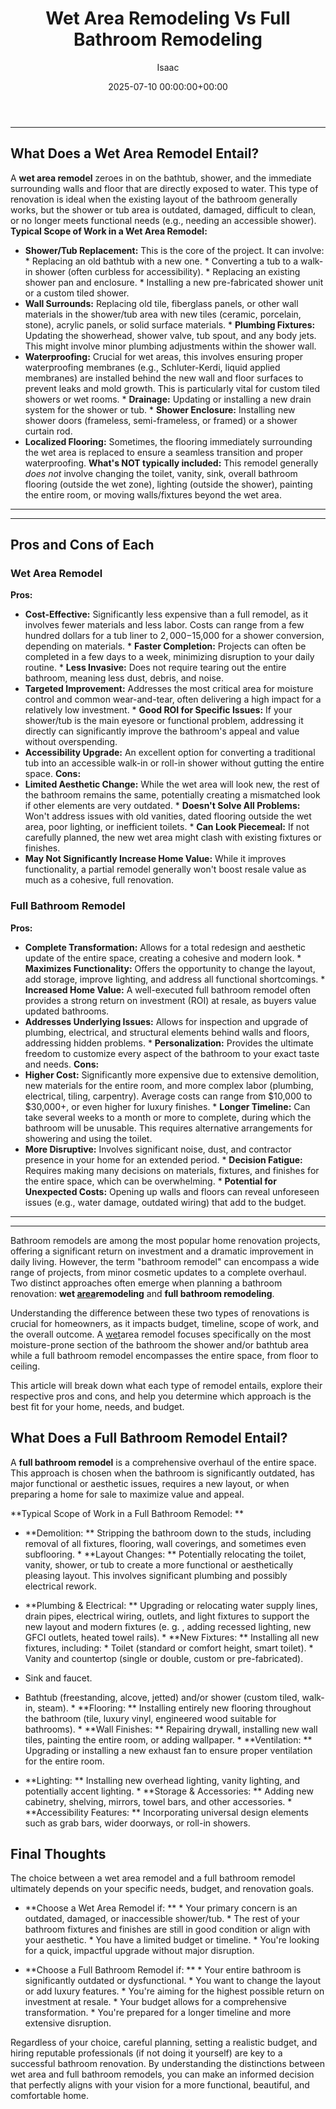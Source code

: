 ﻿---
title: Wet Area Remodeling Vs Full Bathroom Remodeling
description: Bathroom remodels are among the most popular home renovation projects, offering a significant return on investment and a dramatic improvement in daily living.
slug: /wet-area-remodeling-vs-full-bathroom-remodeling/
date: 2025-07-10 00:00:00+00:00
lastmod: 2025-07-10 00:00:00+03:00
author: Isaac
categories:
- Home Improvement
- Bathroom
- Renovation
tags:
- home-improvement
- wet
- area
layout: post
---
---
## What Does a Wet Area Remodel Entail?
A **wet area remodel** zeroes in on the bathtub, shower, and the immediate surrounding walls and floor that are directly exposed to water. This type of renovation is ideal when the existing layout of the bathroom generally works, but the shower or tub area is outdated, damaged, difficult to clean, or no longer meets functional needs (e.g., needing an accessible shower).
**Typical Scope of Work in a Wet Area Remodel:**
* **Shower/Tub Replacement:** This is the core of the project. It can involve: * Replacing an old bathtub with a new one. * Converting a tub to a walk-in shower (often curbless for accessibility). * Replacing an existing shower pan and enclosure. * Installing a new pre-fabricated shower unit or a custom tiled shower.
* **Wall Surrounds:** Replacing old tile, fiberglass panels, or other wall materials in the shower/tub area with new tiles (ceramic, porcelain, stone), acrylic panels, or solid surface materials. * **Plumbing Fixtures:** Updating the showerhead, shower valve, tub spout, and any body jets. This might involve minor plumbing adjustments within the shower wall.
* **Waterproofing:** Crucial for wet areas, this involves ensuring proper waterproofing membranes (e.g., Schluter-Kerdi, liquid applied membranes) are installed behind the new wall and floor surfaces to prevent leaks and mold growth. This is particularly vital for custom tiled showers or wet rooms. * **Drainage:** Updating or installing a new drain system for the shower or tub. * **Shower Enclosure:** Installing new shower doors (frameless, semi-frameless, or framed) or a shower curtain rod.
* **Localized Flooring:** Sometimes, the flooring immediately surrounding the wet area is replaced to ensure a seamless transition and proper waterproofing.
**What's NOT typically included:** This remodel generally *does not* involve changing the toilet, vanity, sink, overall bathroom flooring (outside the wet zone), lighting (outside the shower), painting the entire room, or moving walls/fixtures beyond the wet area.
---
---
## Pros and Cons of Each
### Wet Area Remodel
**Pros:**
* **Cost-Effective:** Significantly less expensive than a full remodel, as it involves fewer materials and less labor. Costs can range from a few hundred dollars for a tub liner to $2,000-$15,000 for a shower conversion, depending on materials. * **Faster Completion:** Projects can often be completed in a few days to a week, minimizing disruption to your daily routine. * **Less Invasive:** Does not require tearing out the entire bathroom, meaning less dust, debris, and noise.
* **Targeted Improvement:** Addresses the most critical area for moisture control and common wear-and-tear, often delivering a high impact for a relatively low investment. * **Good ROI for Specific Issues:** If your shower/tub is the main eyesore or functional problem, addressing it directly can significantly improve the bathroom's appeal and value without overspending.
* **Accessibility Upgrade:** An excellent option for converting a traditional tub into an accessible walk-in or roll-in shower without gutting the entire space.
**Cons:**
* **Limited Aesthetic Change:** While the wet area will look new, the rest of the bathroom remains the same, potentially creating a mismatched look if other elements are very outdated. * **Doesn't Solve All Problems:** Won't address issues with old vanities, dated flooring outside the wet area, poor lighting, or inefficient toilets. * **Can Look Piecemeal:** If not carefully planned, the new wet area might clash with existing fixtures or finishes.
* **May Not Significantly Increase Home Value:** While it improves functionality, a partial remodel generally won't boost resale value as much as a cohesive, full renovation.
### Full Bathroom Remodel
**Pros:**
* **Complete Transformation:** Allows for a total redesign and aesthetic update of the entire space, creating a cohesive and modern look. * **Maximizes Functionality:** Offers the opportunity to change the layout, add storage, improve lighting, and address all functional shortcomings. * **Increased Home Value:** A well-executed full bathroom remodel often provides a strong return on investment (ROI) at resale, as buyers value updated bathrooms.
* **Addresses Underlying Issues:** Allows for inspection and upgrade of plumbing, electrical, and structural elements behind walls and floors, addressing hidden problems. * **Personalization:** Provides the ultimate freedom to customize every aspect of the bathroom to your exact taste and needs.
**Cons:**
* **Higher Cost:** Significantly more expensive due to extensive demolition, new materials for the entire room, and more complex labor (plumbing, electrical, tiling, carpentry). Average costs can range from $10,000 to $30,000+, or even higher for luxury finishes. * **Longer Timeline:** Can take several weeks to a month or more to complete, during which the bathroom will be unusable. This requires alternative arrangements for showering and using the toilet.
* **More Disruptive:** Involves significant noise, dust, and contractor presence in your home for an extended period. * **Decision Fatigue:** Requires making many decisions on materials, fixtures, and finishes for the entire space, which can be overwhelming. * **Potential for Unexpected Costs:** Opening up walls and floors can reveal unforeseen issues (e.g., water damage, outdated wiring) that add to the budget.
---
---

Bathroom remodels are among the most popular home renovation projects, offering a significant return on investment and a dramatic improvement in daily living. However, the term "bathroom remodel" can encompass a wide range of projects, from minor cosmetic updates to a complete overhaul. Two distinct approaches often emerge when planning a bathroom renovation: **wet [area](https://pestpolicy.com/what-is-wet-area-bathroom/)remodeling** and **full bathroom remodeling**.

Understanding the difference between these two types of renovations is crucial for homeowners, as it impacts budget, timeline, scope of work, and the overall outcome. A [wet](https://pestpolicy.com/wet-and-forget-reviews/)area remodel focuses specifically on the most moisture-prone section of the bathroom the shower and/or bathtub area while a full bathroom remodel encompasses the entire space, from floor to ceiling.

This article will break down what each type of remodel entails, explore their respective pros and cons, and help you determine which approach is the best fit for your home, needs, and budget.

##  What Does a Full Bathroom Remodel Entail?

A **full bathroom remodel** is a comprehensive overhaul of the entire space. This approach is chosen when the bathroom is significantly outdated, has major functional or aesthetic issues, requires a new layout, or when preparing a home for sale to maximize value and appeal.

**Typical Scope of Work in a Full Bathroom Remodel: **

* **Demolition: ** Stripping the bathroom down to the studs, including removal of all fixtures, flooring, wall coverings, and sometimes even subflooring. * **Layout Changes: ** Potentially relocating the toilet, vanity, shower, or tub to create a more functional or aesthetically pleasing layout. This involves significant plumbing and possibly electrical rework.

* **Plumbing & Electrical: ** Upgrading or relocating water supply lines, drain pipes, electrical wiring, outlets, and light fixtures to support the new layout and modern fixtures (e. g. , adding recessed lighting, new GFCI outlets, heated towel rails). * **New Fixtures: ** Installing all new fixtures, including: * Toilet (standard or comfort height, smart toilet). * Vanity and countertop (single or double, custom or pre-fabricated).

* Sink and faucet.

* Bathtub (freestanding, alcove, jetted) and/or shower (custom tiled, walk-in, steam). * **Flooring: ** Installing entirely new flooring throughout the bathroom (tile, luxury vinyl, engineered wood suitable for bathrooms). * **Wall Finishes: ** Repairing drywall, installing new wall tiles, painting the entire room, or adding wallpaper. * **Ventilation: ** Upgrading or installing a new exhaust fan to ensure proper ventilation for the entire room.

* **Lighting: ** Installing new overhead lighting, vanity lighting, and potentially accent lighting. * **Storage & Accessories: ** Adding new cabinetry, shelving, mirrors, towel bars, and other accessories. * **Accessibility Features: ** Incorporating universal design elements such as grab bars, wider doorways, or roll-in showers.

##  Final Thoughts

The choice between a wet area remodel and a full bathroom remodel ultimately depends on your specific needs, budget, and renovation goals.

* **Choose a Wet Area Remodel if: ** * Your primary concern is an outdated, damaged, or inaccessible shower/tub. * The rest of your bathroom fixtures and finishes are still in good condition or align with your aesthetic. * You have a limited budget or timeline. * You're looking for a quick, impactful upgrade without major disruption.

* **Choose a Full Bathroom Remodel if: ** * Your entire bathroom is significantly outdated or dysfunctional. * You want to change the layout or add luxury features. * You're aiming for the highest possible return on investment at resale. * Your budget allows for a comprehensive transformation. * You're prepared for a longer timeline and more extensive disruption.

Regardless of your choice, careful planning, setting a realistic budget, and hiring reputable professionals (if not doing it yourself) are key to a successful bathroom renovation. By understanding the distinctions between wet area and full bathroom remodels, you can make an informed decision that perfectly aligns with your vision for a more functional, beautiful, and comfortable home.

